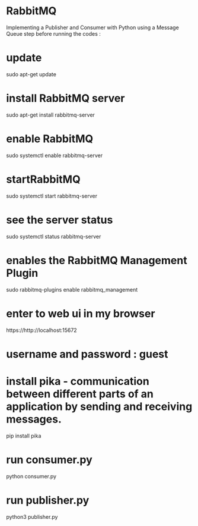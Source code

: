 # RabbitMQ
Implementing a Publisher and Consumer with Python using a Message Queue
step before running the codes :
# update 
sudo apt-get update
# install RabbitMQ server
sudo apt-get install rabbitmq-server
# enable RabbitMQ
sudo systemctl enable rabbitmq-server
# startRabbitMQ
sudo systemctl start rabbitmq-server
# see the server status
sudo systemctl status rabbitmq-server
 # enables the RabbitMQ Management Plugin
sudo rabbitmq-plugins enable rabbitmq_management
# enter to web ui in my browser 
https://http://localhost:15672
# username and password : guest
# install pika - communication between different parts of an application by sending and receiving messages.
pip install pika
# run consumer.py
python consumer.py
# run publisher.py
python3 publisher.py
